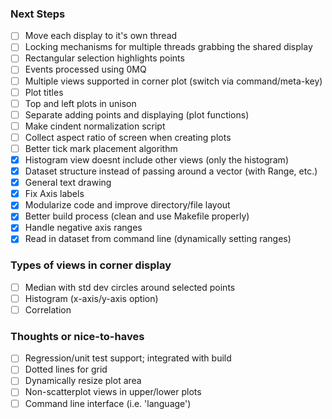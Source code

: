 ### Next Steps
- [ ] Move each display to it's own thread
- [ ] Locking mechanisms for multiple threads grabbing the shared display
- [ ] Rectangular selection highlights points
- [ ] Events processed using 0MQ
- [ ] Multiple views supported in corner plot (switch via command/meta-key)
- [ ] Plot titles
- [ ] Top and left plots in unison
- [ ] Separate adding points and displaying (plot functions)
- [ ] Make cindent normalization script
- [ ] Collect aspect ratio of screen when creating plots
- [ ] Better tick mark placement algorithm
- [x] Histogram view doesnt include other views (only the histogram)
- [x] Dataset structure instead of passing around a vector (with Range, etc.)
- [x] General text drawing
- [x] Fix Axis labels
- [x] Modularize code and improve directory/file layout
- [x] Better build process (clean and use Makefile properly)
- [x] Handle negative axis ranges
- [x] Read in dataset from command line (dynamically setting ranges)

### Types of views in corner display
- [ ] Median with std dev circles around selected points
- [ ] Histogram (x-axis/y-axis option)
- [ ] Correlation

### Thoughts or nice-to-haves
- [ ] Regression/unit test support; integrated with build
- [ ] Dotted lines for grid
- [ ] Dynamically resize plot area
- [ ] Non-scatterplot views in upper/lower plots
- [ ] Command line interface (i.e. 'language')
